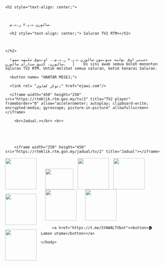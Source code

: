 <title>TV2</title>

<head>

  <body>

    

    <h2 style="text-align: center;">

      

      سالورن ت.ۏ.٢ ر.ت.م.

      <h2 style="text-align: center;"> Saluran TV2 RTM></h2>

      

    </h2>

      دسيني اوق بوليه منونتون سالورن ت.ۏ.٢ ر.ت.م.. اونتوق مليهت سموا سالورن، كتيق سناراي سألورن.   |    Di sini awak semua boleh menonton Sqluran TV2 RTM. Untuk melihat semua saluran, ketik Senarai Saluran.

      <button name= "HANTAR MESEJ;">

      <link rel= "توكر كجاوي;" href="ejawi.com"/>

      <iframe width="450" height="250" src="https://rtmklik.rtm.gov.my/tv/2" title="TV2 player" frameborder="0" allow="accelerometer; autoplay; clipboard-write; encrypted-media; gyroscope; picture-in-picture" allowfullscreen></iframe>

        <br>Jadual.></br> <br>

        

        

        <iframe width="250" height="450" src="https://rtmklik.rtm.gov.my/jadual/tv/2" title="Jadual"></iframe>

<div class="separator"><a href="https://budaksixteen16.github.io/TV1/" style="clear: left; float: left; margin-bottom: 1em; margin-right: 1em;"><img border="0" data-original-height="100" data-original-width="100" height="100" src="https://encrypted-tbn0.gstatic.com/images?q=tbn:ANd9GcTX0FKkW5fPrso9hjjWq7jCD4TatJP-7jOavg&amp;s" width="100" /></a></div><div class="separator"><a href="https://budaksixteen16.github.io/Sukan-RTM" style="clear: left; float: left; margin-bottom: 1em; margin-right: 1em; text-align: center;"><img border="0" data-original-height="100" data-original-width="100" height="100" src="https://myklikstatic.secureswiftcontent.com/image/Player%20Logo%20-%20SUKAN%20RTM_NEW.jpg" width="100" /></a><a href="https://budaksixteen16.github.io/TV2" style="margin-left: 1em; margin-right: 1em;"><img border="0" data-original-height="100" data-original-width="90" height="66" src="https://tv2.rtm.gov.my/assets/img/TV2.png" width="90" /></a><a href="https://budaksixteen16.github.io/TV-Okey" style="clear: left; display: inline; margin-bottom: 1em; margin-right: 1em;"><img border="0" data-original-height="100" data-original-width="100" height="100" src="https://upload.wikimedia.org/wikipedia/commons/b/b9/Okey_RTM.png" width="100" /></a><a href="https://budaksixteen16.github.io/Beritartm" style="clear: left; display: inline; margin-bottom: 1em; margin-right: 1em; text-align: center;"><img border="0" data-original-height="100" data-original-width="100" height="100" src="https://yt3.ggpht.com/ytc/AKedOLQPzN8v9axK05964CfWqaeT-LlEQ597CQsFf5LndA=s320-c-k-c0x00ffffff-no-rj" width="100" /></a><br /><a href="https://budaksixteen16.github.io/TV6-b-" style="margin-left: 1em; margin-right: 1em;"><img border="0" data-original-height="100" data-original-width="100" height="100" src="https://upload.wikimedia.org/wikipedia/commons/4/42/TV6_Logo.jpg" width="100" /></a><a href="https://budaksixteen16.github.io/TV3" style="clear: left; float: left; margin-bottom: 1em; margin-right: 1em;"><img border="0" data-original-height="100" data-original-width="100" height="100" src="https://i.pinimg.com/564x/37/40/15/3740154b4056784c73e8af20cdd7e9a5.jpg" width="100" /></a><a href="https://budaksixteen16.github.io/Didik-TV-KPM" style="margin-left: 1em; margin-right: 1em;"><img border="0" data-original-height="100" data-original-width="100" height="100" src="https://blogger.googleusercontent.com/img/a/AVvXsEjQU36Kl2SgrJU_wB1_2hAeUCkY0jfunjofefz8a-DM9tQKyNpELNZedEZ_qyi2Ym7PKQT75Y6B5H4K7lgW4cTVw8EGtX5WxdI4rKjM42C-gICZykPIdl5pbCSP4RzKdwbJ_mJV3ltlIRbPmjCWCi05ZcqIzlYUFe9Q0zhY1rKU804Dh9IkxtN6XSXk=s320" width="100" /></a>

</div>    

    
         <a href="https://t.me/SYAWALTVbot"><button>🏠 Laman utama</button></a>    

</div>    

    </body>

  </head>

  </html>
